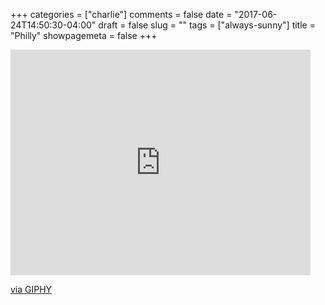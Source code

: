 +++
categories = ["charlie"]
comments = false
date = "2017-06-24T14:50:30-04:00"
draft = false
slug = ""
tags = ["always-sunny"]
title = "Philly"
showpagemeta = false
+++

<iframe src="https://giphy.com/embed/EfaJs9ebLygOA" align="middle" width="480" height="361" frameBorder="0" class="giphy-embed" allowFullScreen></iframe><p><a href="https://giphy.com/gifs/charlie-kelly-EfaJs9ebLygOA">via GIPHY</a></p>
